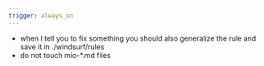 ```yaml
---
trigger: always_on
---
```


- when I tell you to fix something you should also generalize the rule and save it in ./windsurf/rules
- do not touch mio-*.md files